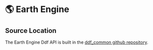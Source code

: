 # 🌎 Earth Engine

## Source Location

The Earth Engine Ddf API is built in the [ddf\_common github repository](https://github.com/tnc-br/ddf\_common).&#x20;
